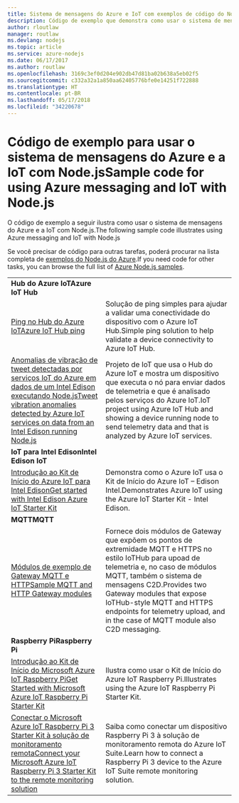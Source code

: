 ```yaml
---
title: Sistema de mensagens do Azure e IoT com exemplos de código do Node.js
description: Código de exemplo que demonstra como usar o sistema de mensagens do Azure e a IoT com Node.js
author: rloutlaw
manager: routlaw
ms.devlang: nodejs
ms.topic: article
ms.service: azure-nodejs
ms.date: 06/17/2017
ms.author: routlaw
ms.openlocfilehash: 3169c3ef0d204e902db47d81ba02b638a5eb02f5
ms.sourcegitcommit: c332a32a1a850aa62405776bfe0e14251f722888
ms.translationtype: HT
ms.contentlocale: pt-BR
ms.lasthandoff: 05/17/2018
ms.locfileid: "34220678"
---
```

# <a name="sample-code-for-using-azure-messaging-and-iot-with-nodejs"></a><span data-ttu-id="e79f2-103">Código de exemplo para usar o sistema de mensagens do Azure e a IoT com Node.js</span><span class="sxs-lookup"><span data-stu-id="e79f2-103">Sample code for using Azure messaging and IoT with Node.js</span></span>

<span data-ttu-id="e79f2-104">O código de exemplo a seguir ilustra como usar o sistema de mensagens do Azure e a IoT com Node.js.</span><span class="sxs-lookup"><span data-stu-id="e79f2-104">The following sample code illustrates using Azure messaging and IoT with Node.js</span></span>

<span data-ttu-id="e79f2-105">Se você precisar de código para outras tarefas, poderá procurar na lista completa de [exemplos do Node.js do Azure](https://azure.microsoft.com/resources/samples/?term=nodejs).</span><span class="sxs-lookup"><span data-stu-id="e79f2-105">If you need code for other tasks, you can browse the full list of [Azure Node.js samples](https://azure.microsoft.com/resources/samples/?term=nodejs).</span></span>

| | |
|---|---|
| <span data-ttu-id="e79f2-106">**Hub do Azure IoT**</span><span class="sxs-lookup"><span data-stu-id="e79f2-106">**Azure IoT Hub**</span></span> ||
| [<span data-ttu-id="e79f2-107">Ping no Hub do Azure IoT</span><span class="sxs-lookup"><span data-stu-id="e79f2-107">Azure IoT Hub ping</span></span>](https://github.com/Azure-Samples/iot-hub-node-ping) | <span data-ttu-id="e79f2-108">Solução de ping simples para ajudar a validar uma conectividade do dispositivo com o Azure IoT Hub.</span><span class="sxs-lookup"><span data-stu-id="e79f2-108">Simple ping solution to help validate a device connectivity to Azure IoT Hub.</span></span> |
| [<span data-ttu-id="e79f2-109">Anomalias de vibração de tweet detectadas por serviços IoT do Azure em dados de um Intel Edison executando Node.js</span><span class="sxs-lookup"><span data-stu-id="e79f2-109">Tweet vibration anomalies detected by Azure IoT services on data from an Intel Edison running Node.js</span></span>](https://azure.microsoft.com/resources/samples/iot-hub-nodejs-intel-edison-vibration-anomaly-detection/) | <span data-ttu-id="e79f2-110">Projeto de IoT que usa o Hub do Azure IoT e mostra um dispositivo que executa o nó para enviar dados de telemetria e que é analisado pelos serviços do Azure IoT.</span><span class="sxs-lookup"><span data-stu-id="e79f2-110">IoT project using Azure IoT Hub and showing a device running node to send telemetry data and that is analyzed by Azure IoT services.</span></span> |
| <span data-ttu-id="e79f2-111">**IoT para Intel Edison**</span><span class="sxs-lookup"><span data-stu-id="e79f2-111">**Intel Edison IoT**</span></span> ||
| [<span data-ttu-id="e79f2-112">Introdução ao Kit de Início do Azure IoT para Intel Edison</span><span class="sxs-lookup"><span data-stu-id="e79f2-112">Get started with Intel Edison Azure IoT Starter Kit</span></span>](https://github.com/Azure-Samples/iot-hub-node-intel-edison-getstartedkit) | <span data-ttu-id="e79f2-113">Demonstra como o Azure IoT usa o Kit de Início do Azure IoT – Edison Intel.</span><span class="sxs-lookup"><span data-stu-id="e79f2-113">Demonstrates Azure IoT using the Azure IoT Starter Kit - Intel Edison.</span></span> |
| <span data-ttu-id="e79f2-114">**MQTT**</span><span class="sxs-lookup"><span data-stu-id="e79f2-114">**MQTT**</span></span> ||
| [<span data-ttu-id="e79f2-115">Módulos de exemplo de Gateway MQTT e HTTP</span><span class="sxs-lookup"><span data-stu-id="e79f2-115">Sample MQTT and HTTP Gateway modules</span></span>](https://github.com/Azure-Samples/iot-gateway-mqtt-http) | <span data-ttu-id="e79f2-116">Fornece dois módulos de Gateway que expõem os pontos de extremidade MQTT e HTTPS no estilo IoTHub para upoad de telemetria e, no caso de módulos MQTT, também o sistema de mensagens C2D.</span><span class="sxs-lookup"><span data-stu-id="e79f2-116">Provides two Gateway modules that expose IoTHub-style MQTT and HTTPS endpoints for telemetry upload, and in the case of MQTT module also C2D messaging.</span></span> |
| <span data-ttu-id="e79f2-117">**Raspberry Pi**</span><span class="sxs-lookup"><span data-stu-id="e79f2-117">**Raspberry Pi**</span></span> ||
| [<span data-ttu-id="e79f2-118">Introdução ao Kit de Início do Microsoft Azure IoT Raspberry Pi</span><span class="sxs-lookup"><span data-stu-id="e79f2-118">Get Started with Microsoft Azure IoT Raspberry Pi Starter Kit</span></span>](https://github.com/Azure-Samples/iot-hub-node-raspberrypi-getting-started) | <span data-ttu-id="e79f2-119">Ilustra como usar o Kit de Início do Azure IoT Raspberry Pi.</span><span class="sxs-lookup"><span data-stu-id="e79f2-119">Illustrates using the Azure IoT Raspberry Pi Starter Kit.</span></span> |
| [<span data-ttu-id="e79f2-120">Conectar o Microsoft Azure IoT Raspberry Pi 3 Starter Kit à solução de monitoramento remota</span><span class="sxs-lookup"><span data-stu-id="e79f2-120">Connect your Microsoft Azure IoT Raspberry Pi 3 Starter Kit to the remote monitoring solution</span></span>](https://azure.microsoft.com/resources/samples/iot-remote-monitoring-node-raspberrypi-getstartedkit/) | <span data-ttu-id="e79f2-121">Saiba como conectar um dispositivo Raspberry Pi 3 à solução de monitoramento remota do Azure IoT Suite.</span><span class="sxs-lookup"><span data-stu-id="e79f2-121">Learn how to connect a Raspberry Pi 3 device to the Azure IoT Suite remote monitoring solution.</span></span> |
